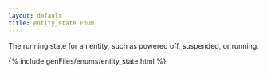 ```yaml
---
layout: default
title: entity_state Enum
---
```


The running state for an entity, such as powered off, suspended, or running.

{% include genFiles/enums/entity_state.html %}
